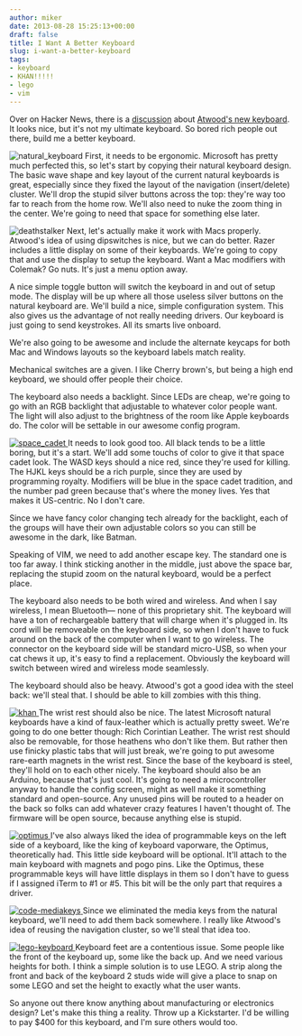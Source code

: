 ```yaml
---
author: miker
date: 2013-08-28 15:25:13+00:00
draft: false
title: I Want A Better Keyboard
slug: i-want-a-better-keyboard
tags:
- keyboard
- KHAN!!!!!
- lego
- vim
---
```


Over on Hacker News, there is a [discussion](https://news.ycombinator.com/item?id=6286735) about [Atwood's new keyboard](http://www.codinghorror.com/blog/2013/08/the-code-keyboard.html). It looks nice, but it's not my ultimate keyboard. So bored rich people out there, build me a better keyboard.

![natural_keyboard](http://miker.org/wp-content/uploads/2013/08/natural_keyboard-300x172.jpg)
First, it needs to be ergonomic. Microsoft has pretty much perfected this, so let's start by copying their natural keyboard design. The basic wave shape and key layout of the current natural keyboards is great, especially since they fixed the layout of the navigation (insert/delete) cluster. We'll drop the stupid silver buttons across the top: they're way too far to reach from the home row. We'll also need to nuke the zoom thing in the center. We're going to need that space for something else later.

![deathstalker](http://miker.org/wp-content/uploads/2013/08/deathstalker-300x214.jpg)
Next, let's actually make it work with Macs properly. Atwood's idea of using dipswitches is nice, but we can do better. Razer includes a little display on some of their keyboards. We're going to copy that and use the display to setup the keyboard. Want a Mac modifiers with Colemak? Go nuts. It's just a menu option away.

A nice simple toggle button will switch the keyboard in and out of setup mode. The display will be up where all those useless silver buttons on the natural keyboard are. We'll build a nice, simple configuration system. This also gives us the advantage of not really needing drivers. Our keyboard is just going to send keystrokes. All its smarts live onboard.

We're also going to be awesome and include the alternate keycaps for both Mac and Windows layouts so the keyboard labels match reality.

Mechanical switches are a given. I like Cherry brown's, but being a high end keyboard, we should offer people their choice.

The keyboard also needs a backlight. Since LEDs are cheap, we're going to go with an RGB backlight that adjustable to whatever color people want. The light will also adjust to the brightness of the room like Apple keyboards do. The color will be settable in our awesome config program.

[![space_cadet](http://miker.org/wp-content/uploads/2013/08/space_cadet-300x124.jpg)
](http://miker.org/wp-content/uploads/2013/08/space_cadet.jpg)It needs to look good too. All black tends to be a little boring, but it's a start. We'll add some touchs of color to give it that space cadet look. The WASD keys should a nice red, since they're used for killing. The HJKL keys should be a rich purple, since they are used by programming royalty. Modifiers will be blue in the space cadet tradition, and the number pad green because that's where the money lives. Yes that makes it US-centric. No I don't care.

Since we have fancy color changing tech already for the backlight, each of the groups will have their own adjustable colors so you can still be awesome in the dark, like Batman.

Speaking of VIM, we need to add another escape key. The standard one is too far away. I think sticking another in the middle, just above the space bar, replacing the stupid zoom on the natural keyboard, would be a perfect place.

The keyboard also needs to be both wired and wireless. And when I say wireless, I mean Bluetooth— none of this proprietary shit. The keyboard will have a ton of rechargeable battery that will charge when it's plugged in. Its cord will be removeable on the keyboard side, so when I don't have to fuck around on the back of the computer when I want to go wireless. The connector on the keyboard side will be standard micro-USB, so when your cat chews it up, it's easy to find a replacement. Obviously the keyboard will switch between wired and wireless mode seamlessly.

The keyboard should also be heavy. Atwood's got a good idea with the steel back: we'll steal that. I should be able to kill zombies with this thing.

[![khan](http://miker.org/wp-content/uploads/2013/08/khan-273x300.jpg)
](http://miker.org/wp-content/uploads/2013/08/khan.jpg)The wrist rest should also be nice. The latest Microsoft natural keyboards have a kind of faux-leather which is actually pretty sweet. We're going to do one better though: Rich Corintian Leather. The wrist rest should also be removable, for those heathens who don't like them. But rather then use finicky plastic tabs that will just break, we're going to put awesome rare-earth magnets in the wrist rest. Since the base of the keyboard is steel, they'll hold on to each other nicely.
The keyboard should also be an Arduino, because that's just cool. It's going to need a microcontroller anyway to handle the config screen, might as well make it something standard and open-source. Any unused pins will be routed to a header on the back so folks can add whatever crazy features I haven't thought of. The firmware will be open source, because anything else is stupid.

[![optimus](http://miker.org/wp-content/uploads/2013/08/optimus-300x147.jpg)
](http://miker.org/wp-content/uploads/2013/08/optimus.jpg)I've also always liked the idea of programmable keys on the left side of a keyboard, like the king of keyboard vaporware, the Optimus, theoretically had. This little side keyboard will be optional. It'll attach to the main keyboard with magnets and pogo pins. Like the Optimus, these programmable keys will have little displays in them so I don't have to guess if I assigned iTerm to #1 or #5. This bit will be the only part that requires a driver.

[![code-mediakeys](http://miker.org/wp-content/uploads/2013/08/code-mediakeys-300x174.jpg)
](http://miker.org/wp-content/uploads/2013/08/code-mediakeys.jpg)Since we eliminated the media keys from the natural keyboard, we'll need to add them back somewhere. I really like Atwood's idea of reusing the navigation cluster, so we'll steal that idea too.



[![lego-keyboard](http://miker.org/wp-content/uploads/2013/08/lego-keyboard.jpg)
](http://miker.org/wp-content/uploads/2013/08/lego-keyboard.jpg)Keyboard feet are a contentious issue. Some people like the front of the keyboard up, some like the back up. And we need various heights for both. I think a simple solution is to use LEGO. A strip along the front and back of the keyboard 2 studs wide will give a place to snap on some LEGO and set the height to exactly what the user wants.


So anyone out there know anything about manufacturing or electronics design? Let's make this thing a reality. Throw up a Kickstarter. I'd be willing to pay $400 for this keyboard, and I'm sure others would too.
